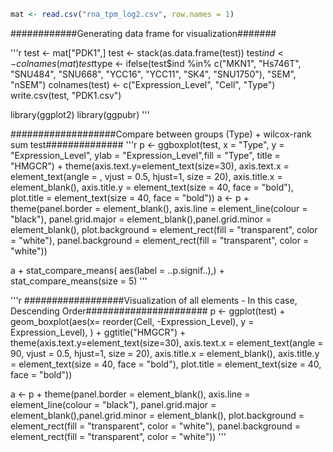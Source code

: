 ``` r
mat <- read.csv("rna_tpm_log2.csv", row.names = 1)
```

############Generating data frame for visualization#######

'''r
test <- mat["PDK1",]
test <- stack(as.data.frame(test))
test$ind <- colnames(mat)
test$type <- ifelse(test$ind %in% c("MKN1", "Hs746T", "SNU484", "SNU668", "YCC16", "YCC11", "SK4", "SNU1750"), "SEM", "nSEM")
colnames(test) <- c("Expression_Level", "Cell", "Type")
write.csv(test, "PDK1.csv")


library(ggplot2)
library(ggpubr)
'''

###################Compare between groups (Type) + wilcox-rank sum test##############
'''r
p <- ggboxplot(test, x = "Type", y = "Expression_Level", ylab = "Expression_Level",fill = "Type", 
               title = "HMGCR") + 
  theme(axis.text.y=element_text(size=30),
        axis.text.x = element_text(angle = , vjust = 0.5, hjust=1, size = 20),
        axis.title.x = element_blank(),
        axis.title.y = element_text(size = 40, face = "bold"),
        plot.title = element_text(size = 40, face = "bold"))
a <- p + theme(panel.border = element_blank(), axis.line = element_line(colour = "black"),
               panel.grid.major = element_blank(),panel.grid.minor = element_blank(),
               plot.background = element_rect(fill = "transparent", color = "white"),
               panel.background = element_rect(fill = "transparent", color = "white"))

a + stat_compare_means( aes(label = ..p.signif..),) + stat_compare_means(size = 5)
'''

'''r
##################Visualization of all elements - In this case, Descending Order######################
p <- ggplot(test) + 
  geom_boxplot(aes(x= reorder(Cell, -Expression_Level), y = Expression_Level), ) +
  ggtitle("HMGCR") +
  theme(axis.text.y=element_text(size=30),
        axis.text.x = element_text(angle = 90, vjust = 0.5, hjust=1, size = 20),
        axis.title.x = element_blank(),
        axis.title.y = element_text(size = 40, face = "bold"),
        plot.title = element_text(size = 40, face = "bold"))

a <- p + theme(panel.border = element_blank(), axis.line = element_line(colour = "black"),
               panel.grid.major = element_blank(),panel.grid.minor = element_blank(),
               plot.background = element_rect(fill = "transparent", color = "white"),
               panel.background = element_rect(fill = "transparent", color = "white"))
'''
               

